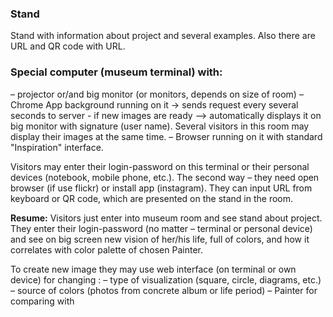 ### Stand

Stand with information about project and several examples.
Also there are URL and QR code with URL.


### Special computer (museum terminal) with:

– projector or/and big monitor (or monitors, depends on size of room)
– Chrome App background running on it -> sends request every several seconds to server - if new images are ready --> automatically displays it on big monitor with signature (user name). Several visitors in this room may display their images at the same time.
– Browser running on it with standard "Inspiration" interface.

Visitors may enter their login-password on this terminal or their personal devices (notebook, mobile phone, etc.).
The second way – they need open browser (if use flickr) or install app (instagram).
They can input URL from keyboard or QR code, which are presented on the stand in the room.

**Resume:**
Visitors just enter into museum room and see stand about project. They enter their login-password (no matter – terminal or personal device) and see on big screen new vision of her/his life, full of colors, and how it correlates with color palette of chosen Painter.
 
To create new image they may use web interface (on terminal or own device)  for changing :
– type of visualization (square, circle, diagrams, etc.)
– source of colors (photos from concrete album or life period)
– Painter for comparing with